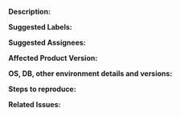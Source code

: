 **Description:**
<!-- Give a brief description of the issue -->

**Suggested Labels:**
<!-- Optional comma separated list of suggested labels. Non committers can’t assign labels to issues, so this will help issue creators who are not a committer to suggest possible labels-->

**Suggested Assignees:**

**Affected Product Version:**

**OS, DB, other environment details and versions:**    

**Steps to reproduce:**


**Related Issues:**
